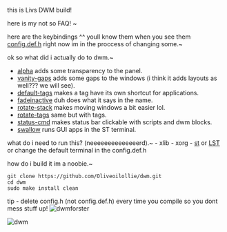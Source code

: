 this is Livs DWM build! 


here is my not so FAQ! ~

here are the keybindings ^^ youll know them when you see them [config.def.h](https://github.com/Oliveoilollie/dwm/blob/main/config.def.h) right now im in the proccess of changing some.~

ok so what did i actually do to dwm.~
   - [alpha](https://dwm.suckless.org/patches/alpha/) adds some transparency to the panel.
   - [vanity-gaps](https://dwm.suckless.org/patches/vanitygaps/) adds some gaps to the windows (i think it adds layouts as well??? we will see).
   - [default-tags](https://dwm.suckless.org/patches/default_tag_apps/) makes a tag have its own shortcut for applications.   
   - [fadeinactive](https://dwm.suckless.org/patches/fadeinactive/) duh does what it says in the name.
   - [rotate-stack](https://dwm.suckless.org/patches/rotatestack/) makes moving windows a bit easier lol.
   - [rotate-tags](https://dwm.suckless.org/patches/rotatetags/) same but with tags.
   - [status-cmd](https://dwm.suckless.org/patches/statuscmd/) makes status bar clickable with scripts and dwm blocks.
   - [swallow](https://dwm.suckless.org/patches/swallow/) runs GUI apps in the ST terminal.

what do i need to run this? (neeeeeeeeeeeeeerd).~
    - xlib
    - xorg
    - [st](https://st.suckless.org/) or [LST](https://github.com/Oliveoilollie/LST) or change the default terminal in the config.def.h

how do i build it im a noobie.~
``` 
git clone https://github.com/Oliveoilollie/dwm.git
cd dwm
sudo make install clean
```

tip - delete config.h (not config.def.h) every time you compile so you dont mess stuff up!
![dwmforster](https://github.com/Oliveoilollie/dwm/assets/121829495/695fa086-906d-43c7-9d2e-3c25eec150ba)

![dwm](https://github.com/Oliveoilollie/dwm/assets/121829495/aad997a6-f2b1-4184-a512-6f94af4b7dff)


   
   
